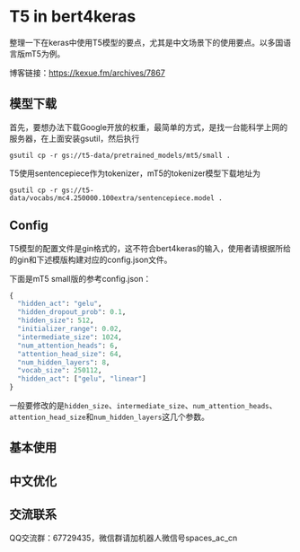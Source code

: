 # T5 in bert4keras
整理一下在keras中使用T5模型的要点，尤其是中文场景下的使用要点。以多国语言版mT5为例。

博客链接：https://kexue.fm/archives/7867

## 模型下载

首先，要想办法下载Google开放的权重，最简单的方式，是找一台能科学上网的服务器，在上面安装gsutil，然后执行
```shell
gsutil cp -r gs://t5-data/pretrained_models/mt5/small .
```

T5使用sentencepiece作为tokenizer，mT5的tokenizer模型下载地址为
```shell
gsutil cp -r gs://t5-data/vocabs/mc4.250000.100extra/sentencepiece.model .
```

## Config

T5模型的配置文件是gin格式的，这不符合bert4keras的输入，使用者请根据所给的gin和下述模版构建对应的config.json文件。

下面是mT5 small版的参考config.json：
```python
{
  "hidden_act": "gelu",
  "hidden_dropout_prob": 0.1,
  "hidden_size": 512,
  "initializer_range": 0.02,
  "intermediate_size": 1024,
  "num_attention_heads": 6,
  "attention_head_size": 64,
  "num_hidden_layers": 8,
  "vocab_size": 250112,
  "hidden_act": ["gelu", "linear"]
}
```

一般要修改的是`hidden_size`、`intermediate_size`、`num_attention_heads`、`attention_head_size`和`num_hidden_layers`这几个参数。

## 基本使用

## 中文优化

## 交流联系
QQ交流群：67729435，微信群请加机器人微信号spaces_ac_cn

